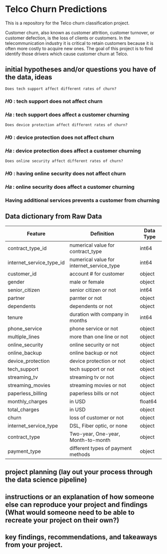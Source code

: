 # Telco Churn Predictions

This is a repository for the Telco churn classification project.


Customer churn, also known as customer attrition, customer turnover, or customer defection, is the loss of clients or customers. In the telecommunication industry it is critical to retain customers because it is often more costly to acquire new ones. The goal of this project is to find identify those drivers which cause customer churn at Telco.


## initial hypotheses and/or questions you have of the data, ideas

`Does tech support affect different rates of churn?`
### 𝐻0  : tech support does not affect churn
### 𝐻𝑎  : tech support does affect a customer churning

`Does device protection affect different rates of churn?`
### 𝐻0  : device protection does not affect churn
### 𝐻𝑎  : device protection does affect a customer churning

`Does online security affect different rates of churn?`
### 𝐻0  : having online security does not affect churn
### 𝐻𝑎  : online security does affect a customer churning

### Having additional services prevents a customer from churning


## Data dictionary from Raw Data

| Feature                   | Definition                               | Data Type       |
|---------------------------|------------------------------------------|-----------------|
|contract_type_id           |numerical value for contract_type         | int64           |
|internet_service_type_id   |numerical value for internet_service_type | int64           |              
|customer_id                |account # for customer                    | object          |
|gender                     |male or female                            | object          |
|senior_citizen             |senior citizen or not                     | int64           |
|partner                    |parnter or not                            | object          |
|dependents                 |dependents or not                         | object          |
|tenure                     |duration with company in months           | int64           |
|phone_service              |phone service or not                      | object          |
|multiple_lines             |more than one line or not                 | object          |
|online_security            |online security or not                    | object          |
|online_backup              |online backup or not                      | object          |
|device_protection          |device protection or not                  | object          |
|tech_support               |tech support or not                       | object          |
|streaming_tv               |streaming tv or not                       | object          |
|streaming_movies           |streaming movies or not                   | object          |
|paperless_billing          |paperless bills or not                    | object          |
|monthly_charges            | in USD                                   | float64         |
|total_charges              | in USD                                   | object          |
|churn                      | loss of customer or not                  | object          |
|internet_service_type      | DSL, Fiber optic, or none                | object          |
|contract_type              | Two-year, One-year, Month-to-month       | object          |
|payment_type               | different types of payment methods       | object          |



## project planning (lay out your process through the data science pipeline)



## instructions or an explanation of how someone else can reproduce your project and findings (What would someone need to be able to recreate your project on their own?)



## key findings, recommendations, and takeaways from your project.

